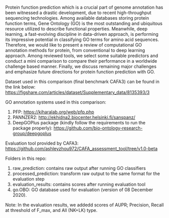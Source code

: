 Protein function prediction which is a crucial part of genome annotation has been witnessed a drastic
development, due to recent high-throughput sequencing technologies. Among available databases storing
protein function terms, Gene Ontology (GO) is the most outstanding and ubiquitous resource utilized
to describe functional properties. Meanwhile, deep learning, a fast-evolving discipline in data-driven
approach, is performing its impressive potential in classifying GO terms for amino acid sequences.
Therefore, we would like to present a review of computational GO annotation methods for protein, from
conventional to deep learning approach. Among reviewed tools, we select some suitable predictors and
conduct a mini comparison to compare their performance in a worldwide challenge based manner. Finally,
we discuss remaining major challenges and emphasize future directions for protein function prediction
with GO.





Dataset used in this comparison (final benchmark CAFA3) can be found in the link below:
https://figshare.com/articles/dataset/Supplementary_data/8135393/3

GO annotation systems used in this comparison:
1. PFP: https://kiharalab.org/web/pfp.php
2. PANNZER2: http://ekhidna2.biocenter.helsinki.fi/sanspanz/
3. DeepGOPlus package (kindly follow the requirements to run the package properly):
https://github.com/bio-ontology-research-group/deepgoplus

Evaluation tool provided by CAFA3:
https://github.com/ashleyzhou972/CAFA_assessment_tool/tree/v1.0-beta


Folders in this repo:
1. raw_prediction: contains raw output after running GO classifiers
2. processed_prediction: transform raw output to the same format for the evaluation step
3. evaluation_results: contains scores after running evaluation tool
4. go.OBO: GO database used for evaluation (version of 08 December 2020).

Note: 
In the evaluation results, we addedd scores of AUPR; Precision, Recall at threshold of F_max, and All (NK+LK) type.

